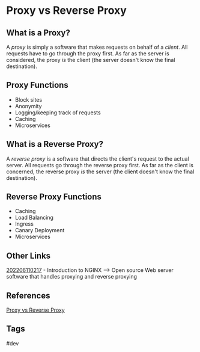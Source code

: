# Proxy vs Reverse Proxy 

## What is a Proxy?
A *proxy* is simply a software that makes requests on behalf of a *client*. All requests have to go through the proxy first. As far as the server is considered, the proxy *is* the client (the server doesn't know the final destination).  

## Proxy Functions
* Block sites  
* Anonymity  
* Logging/keeping track of requests  
* Caching  
* Microservices  

## What is a Reverse Proxy?
A *reverse proxy* is a software that directs the client's request to the actual server. All requests go through the reverse proxy first.  As far as the client is concerned, the reverse proxy *is* the server (the client doesn't know the final destination).

## Reverse Proxy Functions
* Caching  
* Load Balancing  
* Ingress
* Canary Deployment  
* Microservices  

## Other Links
[202206110217](../202206110217) - Introduction to NGINX --> Open source Web server software that handles proxying and reverse proxying

## References
[Proxy vs Reverse Proxy](https://www.youtube.com/watch?v=SqqrOspasag)  

## Tags
#dev
